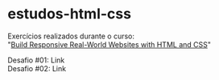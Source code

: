 # estudos-html-css

Exercícios realizados durante o curso:<br>
"<a href="https://www.udemy.com/course/design-and-develop-a-killer-website-with-html5-and-css3/">Build Responsive Real-World Websites with HTML and CSS</a>"

Desafio #01: Link </br>
Desafio #02: Link


